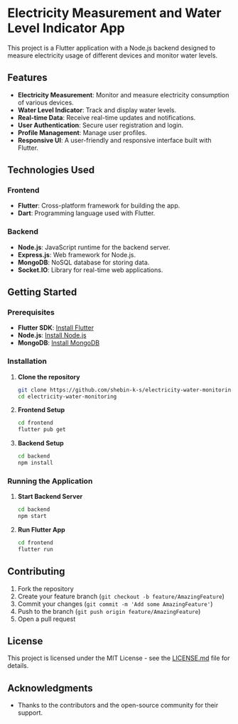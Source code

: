 # Electricity Measurement and Water Level Indicator App

This project is a Flutter application with a Node.js backend designed to measure electricity usage of different devices and monitor water levels.

## Features

- **Electricity Measurement**: Monitor and measure electricity consumption of various devices.
- **Water Level Indicator**: Track and display water levels.
- **Real-time Data**: Receive real-time updates and notifications.
- **User Authentication**: Secure user registration and login.
- **Profile Management**: Manage user profiles.
- **Responsive UI**: A user-friendly and responsive interface built with Flutter.

## Technologies Used

### Frontend
- **Flutter**: Cross-platform framework for building the app.
- **Dart**: Programming language used with Flutter.

### Backend
- **Node.js**: JavaScript runtime for the backend server.
- **Express.js**: Web framework for Node.js.
- **MongoDB**: NoSQL database for storing data.
- **Socket.IO**: Library for real-time web applications.

## Getting Started

### Prerequisites

- **Flutter SDK**: [Install Flutter](https://flutter.dev/docs/get-started/install)
- **Node.js**: [Install Node.js](https://nodejs.org/)
- **MongoDB**: [Install MongoDB](https://docs.mongodb.com/manual/installation/)

### Installation

1. **Clone the repository**

   ```bash
   git clone https://github.com/shebin-k-s/electricity-water-monitoring.git
   cd electricity-water-monitoring
   ```

2. **Frontend Setup**

   ```bash
   cd frontend
   flutter pub get
   ```

3. **Backend Setup**

   ```bash
   cd backend
   npm install
   ```

### Running the Application

1. **Start Backend Server**

   ```bash
   cd backend
   npm start
   ```

2. **Run Flutter App**

   ```bash
   cd frontend
   flutter run
   ```

## Contributing

1. Fork the repository
2. Create your feature branch (`git checkout -b feature/AmazingFeature`)
3. Commit your changes (`git commit -m 'Add some AmazingFeature'`)
4. Push to the branch (`git push origin feature/AmazingFeature`)
5. Open a pull request

## License

This project is licensed under the MIT License - see the [LICENSE.md](LICENSE.md) file for details.

## Acknowledgments

- Thanks to the contributors and the open-source community for their support.

